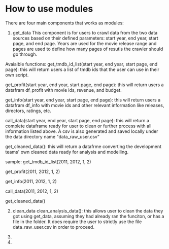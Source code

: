 # How to use modules
There are four main components that works as modules:
1. get_data
This component is for users to crawl data from the two data sources based on their defined parameters: start year, end year, start page, and end page. Years are used for the movie release range and pages are used to define how many pages of resutls the crawler should go through.

Avaialble functions:
get_tmdb_id_list(start year, end year, start page, end page):
this will return users a list of tmdb ids that the user can use in their own script.

get_profit(start year, end year, start page, end page):
this will return users a datafram df_profit with movie ids, revenue, and budget.

get_info(start year, end year, start page, end page):
this will return users a datafram df_info with movie ids and other relevant information like releases, directors, ratings, etc.

call_data(start year, end year, start page, end page):
this will return a complete dataframe ready for user to clean or further process with all information listed above. A csv is also generated and saved locally under the data directory name "data_raw_user.csv"

get_cleaned_data():
this will return a datafrme converting the development teams' own cleaned data ready for analysis and modelling.

sample:
get_tmdb_id_list(2011, 2012, 1, 2)

get_profit(2011, 2012, 1, 2)

get_info(2011, 2012, 1, 2)

call_data(2011, 2012, 1, 2)

get_cleaned_data()


2. clean_data
clean_analysis_data():
this allows user to clean the data they got using get_data, assuming they had already ran the funciton, or has a file in the folder. It does require the user to strictly use the file data_raw_user.csv in order to proceed.

3.

4.
